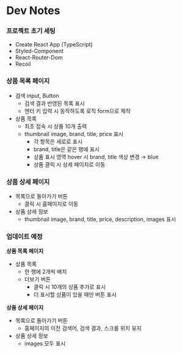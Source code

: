 # Dev Notes

### 프로젝트 초기 세팅

- Create React App (TypeScript)
- Styled-Component
- React-Router-Dom
- Recoil

### 상품 목록 페이지

- 검색 input, Button
  - 검색 결과 반영된 목록 표시
  - 엔터 키 입력 시 동작하도록 로직 form으로 제작
- 상품 목록
  - 최초 접속 시 상품 10개 출력
  - thumbnail image, brand, title, price 표시
    - 각 항목은 세로로 표시
    - brand, title은 같은 행에 표시
    - 상품 표시 영역 hover 시 brand, title 색상 변경 → blue
    - 상품 클릭 시 상세 페이지로 이동

### 상품 상세 페이지

- 목록으로 돌아가기 버튼
  - 클릭 시 홈페이지로 이동
- 상품 상세 정보
  - thumbnail image, brand, title, price, description, images 표시

### 업데이트 예정

**상품 목록 페이지**

- 상품 목록
  - 한 행에 2개씩 배치
  - 더보기 버튼
    - 클릭 시 10개의 상품 추가로 표시
    - 더 표시할 상품이 있을 때만 버튼 표시

**상품 상세 페이지**

- 목록으로 돌아가기 버튼
  - 홈페이지의 이전 검색어, 검색 결과, 스크롤 위치 유지
- 상품 상세 정보
  - images 모두 표시
